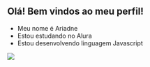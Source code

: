 ## Olá! Bem vindos ao meu perfil!
- Meu nome é Ariadne
- Estou estudando no Alura
- Estou desenvolvendo linguagem Javascript

![](https://media.tenor.com/sXecdNahjH4AAAAM/patrick-spongebob.gif)
